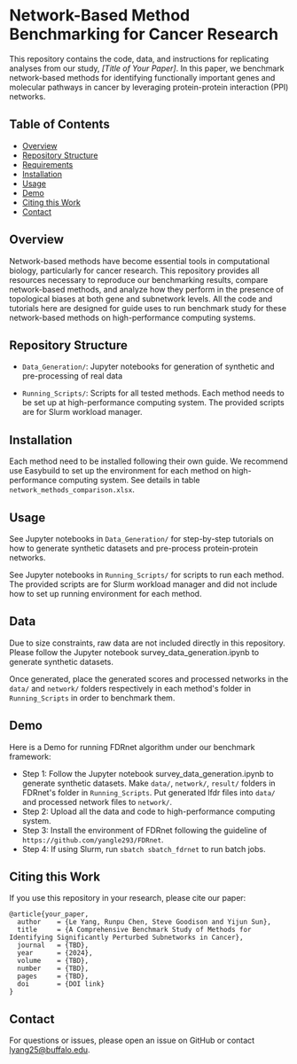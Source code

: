 
# Network-Based Method Benchmarking for Cancer Research

This repository contains the code, data, and instructions for replicating analyses from our study, *[Title of Your Paper]*. In this paper, we benchmark network-based methods for identifying functionally important genes and molecular pathways in cancer by leveraging protein-protein interaction (PPI) networks.

## Table of Contents
- [Overview](#overview)
- [Repository Structure](#repository-structure)
- [Requirements](#requirements)
- [Installation](#installation)
- [Usage](#usage)
- [Demo](#demo)
- [Citing this Work](#citing-this-work)
- [Contact](#contact)

## Overview
Network-based methods have become essential tools in computational biology, particularly for cancer research. This repository provides all resources necessary to reproduce our benchmarking results, compare network-based methods, and analyze how they perform in the presence of topological biases at both gene and subnetwork levels. All the code and tutorials here are designed for guide uses to run benchmark study for these network-based methods on high-performance computing systems.

## Repository Structure

- `Data_Generation/`: Jupyter notebooks for generation of synthetic and pre-processing of real data

- `Running_Scripts/`: Scripts for all tested methods. Each method needs to be set up at high-performance computing system. The provided scripts are for Slurm workload manager.

## Installation

Each method need to be installed following their own guide. We recommend use Easybuild to set up the environment for each method on high-performance computing system. See details in table `network_methods_comparison.xlsx`.


## Usage

See Jupyter notebooks in `Data_Generation/` for step-by-step tutorials on how to generate synthetic datasets and pre-process protein-protein networks.

See Jupyter notebooks in `Running_Scripts/` for scripts to run each method. The provided scripts are for Slurm workload manager and did not include how to set up running environment for each method.

## Data

Due to size constraints, raw data are not included directly in this repository. Please follow the Jupyter notebook survey_data_generation.ipynb to generate synthetic datasets.

Once generated, place the generated scores and processed networks in the `data/` and `network/` folders respectively in each method's folder in `Running_Scripts` in order to benchmark them.

## Demo

Here is a Demo for running FDRnet algorithm under our benchmark framework:
 - Step 1: Follow the Jupyter notebook survey_data_generation.ipynb to generate synthetic datasets. Make `data/`, `network/`, `result/` folders in FDRnet's folder in `Running_Scripts`. Put generated lfdr files into `data/` and processed network files to `network/`.
 - Step 2: Upload all the data and code to high-performance computing system.
 - Step 3: Install the environment of FDRnet following the guideline of `https://github.com/yangle293/FDRnet`.
 - Step 4: If using Slurm, run `sbatch sbatch_fdrnet` to run batch jobs.

## Citing this Work

If you use this repository in your research, please cite our paper:

```
@article{your_paper,
  author    = {Le Yang, Runpu Chen, Steve Goodison and Yijun Sun},
  title     = {A Comprehensive Benchmark Study of Methods for Identifying Significantly Perturbed Subnetworks in Cancer},
  journal   = {TBD},
  year      = {2024},
  volume    = {TBD},
  number    = {TBD},
  pages     = {TBD},
  doi       = {DOI link}
}
```

## Contact

For questions or issues, please open an issue on GitHub or contact lyang25@buffalo.edu.

